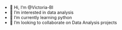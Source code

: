 - 👋 Hi, I’m @Victoria-BI
- 👀 I’m interested in data analysis
- 🌱 I’m currently learning python
- 💞️ I’m looking to collaborate on Data Analysis projects
  

<!---
Victoria-BI/Victoria-BI is a ✨ special ✨ repository because its `README.md` (this file) appears on your GitHub profile.
You can click the Preview link to take a look at your changes.
--->
